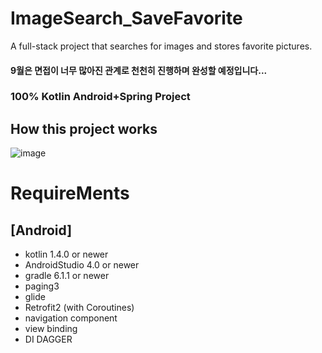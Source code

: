 # ImageSearch_SaveFavorite
 A full-stack project that searches for images and stores favorite pictures.
#### 9월은 면접이 너무 많아진 관계로 천천히 진행하며 완성할 예정입니다...  
### 100% Kotlin Android+Spring Project  

## How this project works
![image](https://user-images.githubusercontent.com/40031858/93345410-be891500-f86d-11ea-962b-5c16d57acecf.png)

# RequireMents
## [Android]
- kotlin 1.4.0 or newer
- AndroidStudio 4.0 or newer
- gradle 6.1.1 or newer
- paging3
- glide
- Retrofit2 (with Coroutines)
- navigation component
- view binding
- DI DAGGER
